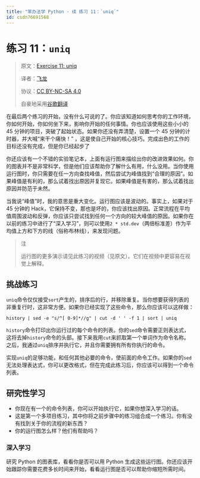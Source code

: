 ```yaml
---
title: "笨办法学 Python · 续 练习 11：`uniq`"
id: csdn76691568
---
```


# 练习 11：`uniq`

> 原文：[Exercise 11: uniq](https://learncodethehardway.org/more-python-book/ex11.html)
> 
> 译者：[飞龙](https://github.com/wizardforcel)
> 
> 协议：[CC BY-NC-SA 4.0](http://creativecommons.org/licenses/by-nc-sa/4.0/)
> 
> 自豪地采用[谷歌翻译](https://translate.google.cn/)

在最后两个练习的开始，没有什么可说的了。你应该知道如何思考你的工作环境，你如何开始，你如何坐下来，影响你开始的任何事情。你也应该使用这些小小的 45 分钟的项目，突破了起始状态。如果你还没有弄清楚，设置一个 45 分钟的计时器，并大喊“来干个痛快！” ，这是使自己开始的核心技巧。完成出色的工作的目标还没有完成，但是你已经起步了

你还应该有一个不错的实验笔记本，上面有运行图来描绘出你的改进效果如何。你的图表并不是非常科学，但是他们应该帮助你了解什么有用，什么没用。当你使用运行图时，你只需要在任一方向查找峰值，然后尝试为峰值找到“合理的原因”。如果峰值是有利的，那么试着找出原因并复现它。如果峰值是有害的，那么试着找出原因并防范于未然。

当我说“峰值”时，我的意思是重大变化。运行图应该是波动的。事实上，如果对于 45 分钟的 Hack，它保持不变，那也是坏的，你应该找出原因。正常流程在平均值周围波动和反弹，你应该只尝试找到任何一个方向的较大峰值的原因。如果你在以前的练习中进行了“深入学习”，则可以使用`2 * std.dev`（两倍标准差）作为平均值上方和下方的线（俗称布林线），来发现问题。

> 注
> 
> 运行图的更多演示请见此练习的视频（见原文）。它们在视频中更容易在视觉上解释。

## 挑战练习

`uniq`命令仅仅接受`sort`产生的，排序后的行，并移除重复。当你想要获得列表的非重复行时，这非常方便。如果你已经实现了这些命令，那么你应该可以这样做：

```
history | sed -e "s/^[ 0-9]*//g" | cut -d ' ' -f 1 | sort | uniq
```

`history`命令打印出你运行过的每个命令的列表。你的`sed`命令需要正则表达式，这将去掉`history`命令的头部。接下来我用`cut`来抓取第一个单词作为命令名称。之后，我通过`uniq`排序并执行它，并且你需要拥有所有你执行的命令。

实现`uniq`的足够功能，和任何其他必要的命令，使前面的命令工作。如果你的`sed`无法处理表达式，你可以更改格式，但在完成此练习后，你应该可以得到一个命令列表。

## 研究性学习

*   你现在有一个的命令列表，你可以开始执行它，如果你想深入学习的话。
*   这是第一个多项目练习，其中你将之前步骤中的练习组合成一个练习。你有没有找到关于你的流程的新东西？
*   你的运行图怎么样？他们有帮助吗？

### 深入学习

研究 Python 的图表库，看看你是否可以用 Python 生成这些运行图。你还应该开始跟踪你需要花费多长时间来开始，看看运行图是否可以帮助你缩短所需时间。